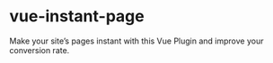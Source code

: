 # vue-instant-page
Make your site’s pages instant with this Vue Plugin and improve your conversion rate.
